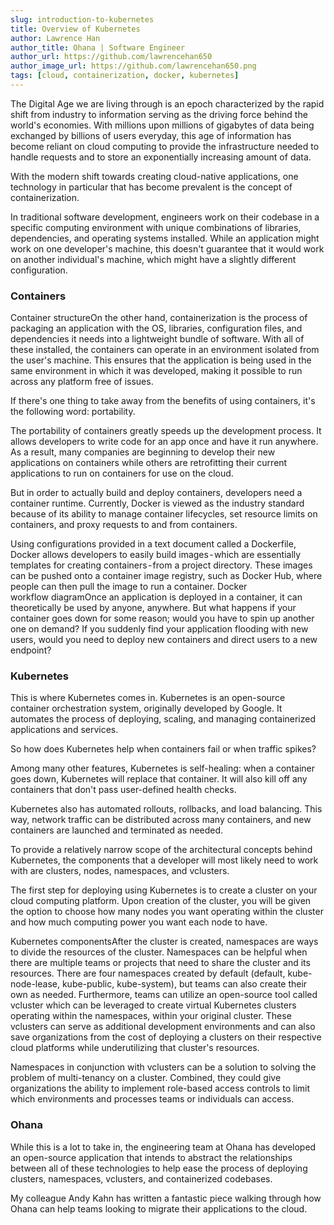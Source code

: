 ```yaml
---
slug: introduction-to-kubernetes
title: Overview of Kubernetes
author: Lawrence Han
author_title: Ohana | Software Engineer
author_url: https://github.com/lawrencehan650
author_image_url: https://github.com/lawrencehan650.png
tags: [cloud, containerization, docker, kubernetes]
---
```


The Digital Age we are living through is an epoch characterized by the rapid shift from industry to information serving as the driving force behind the world's economies. With millions upon millions of gigabytes of data being exchanged by billions of users everyday, this age of information has become reliant on cloud computing to provide the infrastructure needed to handle requests and to store an exponentially increasing amount of data.
<!--truncate-->

With the modern shift towards creating cloud-native applications, one technology in particular that has become prevalent is the concept of containerization.

In traditional software development, engineers work on their codebase in a specific computing environment with unique combinations of libraries, dependencies, and operating systems installed. While an application might work on one developer's machine, this doesn't guarantee that it would work on another individual's machine, which might have a slightly different configuration.

### Containers

Container structureOn the other hand, containerization is the process of packaging an application with the OS, libraries, configuration files, and dependencies it needs into a lightweight bundle of software. With all of these installed, the containers can operate in an environment isolated from the user's machine. This ensures that the application is being used in the same environment in which it was developed, making it possible to run across any platform free of issues.

If there's one thing to take away from the benefits of using containers, it's the following word: portability.

The portability of containers greatly speeds up the development process. It allows developers to write code for an app once and have it run anywhere. As a result, many companies are beginning to develop their new applications on containers while others are retrofitting their current applications to run on containers for use on the cloud.

But in order to actually build and deploy containers, developers need a container runtime. Currently, Docker is viewed as the industry standard because of its ability to manage container lifecycles, set resource limits on containers, and proxy requests to and from containers.

Using configurations provided in a text document called a Dockerfile, Docker allows developers to easily build images - which are essentially templates for creating containers - from a project directory. These images can be pushed onto a container image registry, such as Docker Hub, where people can then pull the image to run a container.
Docker workflow diagramOnce an application is deployed in a container, it can theoretically be used by anyone, anywhere. But what happens if your container goes down for some reason; would you have to spin up another one on demand? If you suddenly find your application flooding with new users, would you need to deploy new containers and direct users to a new endpoint?


### Kubernetes

This is where Kubernetes comes in. Kubernetes is an open-source container orchestration system, originally developed by Google. It automates the process of deploying, scaling, and managing containerized applications and services.

So how does Kubernetes help when containers fail or when traffic spikes?

Among many other features, Kubernetes is self-healing: when a container goes down, Kubernetes will replace that container. It will also kill off any containers that don't pass user-defined health checks.

Kubernetes also has automated rollouts, rollbacks, and load balancing. This way, network traffic can be distributed across many containers, and new containers are launched and terminated as needed.

To provide a relatively narrow scope of the architectural concepts behind Kubernetes, the components that a developer will most likely need to work with are clusters, nodes, namespaces, and vclusters.

The first step for deploying using Kubernetes is to create a cluster on your cloud computing platform. Upon creation of the cluster, you will be given the option to choose how many nodes you want operating within the cluster and how much computing power you want each node to have.

Kubernetes componentsAfter the cluster is created, namespaces are ways to divide the resources of the cluster. Namespaces can be helpful when there are multiple teams or projects that need to share the cluster and its resources. There are four namespaces created by default (default, kube-node-lease, kube-public, kube-system), but teams can also create their own as needed.
Furthermore, teams can utilize an open-source tool called vcluster which can be leveraged to create virtual Kubernetes clusters operating within the namespaces, within your original cluster. These vclusters can serve as additional development environments and can also save organizations from the cost of deploying a clusters on their respective cloud platforms while underutilizing that cluster's resources.

Namespaces in conjunction with vclusters can be a solution to solving the problem of multi-tenancy on a cluster. Combined, they could give organizations the ability to implement role-based access controls to limit which environments and processes teams or individuals can access.

### Ohana

While this is a lot to take in, the engineering team at Ohana has developed an open-source application that intends to abstract the relationships between all of these technologies to help ease the process of deploying clusters, namespaces, vclusters, and containerized codebases.

My colleague Andy Kahn has written a fantastic piece walking through how Ohana can help teams looking to migrate their applications to the cloud.